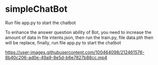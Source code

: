 # simpleChatBot

Run file app.py to start the chatbot

To enhance the answer question ability of Bot, you need to increase the amount of data in file intents.json, then run the train.py, file data.pth then will be replace, finally, run file app.py to start the chatbot



https://user-images.githubusercontent.com/100464098/212461576-8b40c206-ad0e-49a9-8e5d-b6e7827b88cc.mp4

